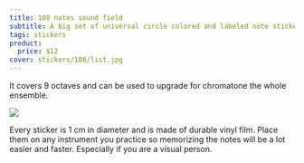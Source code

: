 ```yaml
---
title: 108 notes sound field
subtitle: A big set of universal circle colored and labeled note stickers
tags: stickers
product:
  price: $12
cover: stickers/108/list.jpg
---
```


It covers 9 octaves and can be used to upgrade for chromatone the whole ensemble.

<img src="/media/stickers/108/kit.jpg">

Every sticker is 1 cm in diameter and is made of durable vinyl film. Place them on any instrument you practice so memorizing the notes will be a lot easier and faster. Especially if you are a visual person.